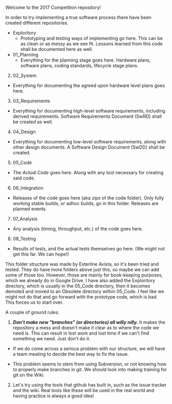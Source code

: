Welcome to the 2017 Competition repository!

In order to try implementing a true software process there have been created different repositories. 

* Exploritory
  * Prototyping and testing ways of implementing go here. This can be as clean or as messy as we see fit. Lessons learned from this code shall be documented here as well. 
* 01_Planning 
  * Everything for the planning stage goes here. Hardware plans, software plans, coding standards, lifecycle stage plans. 
2. 02_System
  * Everything for documenting the agreed upon hardware level plans goes here.
3. 03_Requirements
  * Everything for documenting high-level software requirements, including derived requirements. Software Requirements Document (SwRD) shall be created as well.
4. 04_Design
  * Everything for documenting low-level software requirements, along with other design documents. A Software Design Document (SwDD) shall be created.
5. 05_Code
  * The *Actual Code* goes here. Along with any tool necessary for creating said code. 
6. 06_Integration
  * Releases of the code goes here (aka zips of the code folder). Only fully working stable builds, or adhoc builds, go in this folder. Releases are planned events. 
7. 07_Analysis
  * Any analysis (timing, throughput, etc.) of the code goes here. 
8. 08_Testing
  * Results of tests, and the actual tests themselves go here. (We might not get this far. We can hope!)

This folder structure was made by Esterline Avista, so it's been tried and tested. They do have more folders above just this, so maybe we can add some of those too. However, those are mainly for book-keeping purposes, which we already do in Google Drive. I have also added the Exploritory directory, which is usually in the 05_Code directory, then it becomes demoted  and moved to an Obsolete directory within 05_Code. I feel like we might not do that and go forward with the prototype code, which is bad. This forces us to start over.

A couple of ground rules: 

1. ***Don't make new "branches" (or directories) all willy nilly.*** It makes the repository a mess and doesn't make it clear as to where the code we need is. This can result in lost work and lost time if we can't find something we need. Just don't do it. 
  * If we do come across a serious problem with our structure, we will have a team meating to decide the best way to fix the issue. 
   
  * This problem seems to stem from using Subversion, or not knowing how to properly make branches in git. We should look into making training for git on the Wiki.

2. Let's try using the tools that github has built in, such as the issue tracker and the wiki. Real tools like these will be used in the real world and having practice is always a good idea!
